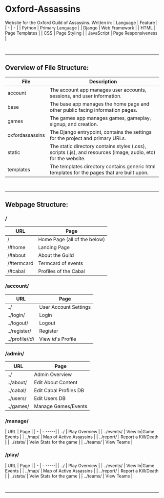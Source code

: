 # Oxford-Assassins
Website for the Oxford Guild of Assassins.
Written in:
| Language | Feature |
| - | - |
| Python | Primary Language |
| Django | Web Framework |
| HTML | Page Templates |
| CSS | Page Styling |
| JavaScript | Page Responsiveness |

<br>

---

## Overview of File Structure:
| File | Description |
| - | - |
| account | The account app manages user accounts, sessions, and user information. |
| base | The base app manages the home page and other public facing information pages. |
| games | The games app manages games, gameplay, signup, and creation. |
| oxfordassassins | The Django entrypoint, contains the settings for the project and primary URLs. |
| static | The static directory contains styles (.css), scripts (.js), and resources (image, audio, etc) for the website. |
| templates | The templates directory contains generic html templates for the pages that are built upon. |

<br>

---

<!-- TODO Update Webpage structure section to reflect current urls -->
## Webpage Structure:
### /
| URL | Page |
| - | - |
| / | Home Page (all of the below) |
| /#home | Landing Page |
| /#about | About the Guild |
| /#termcard | Termcard of events |
| /#cabal | Profiles of the Cabal |
### /account/   
| URL | Page |
| - | - |
| ../ | User Account Settings |
| ../login/ | Login |
| ../logout/ | Logout |
| ../register/ | Register |
| ../profile/*id*/ | View *id*'s Profile |
### /admin/
| URL | Page |
| - | - |
| ../ | Admin Overview |
| ../about/ | Edit About Content |
| ../cabal/ | Edit Cabal Profiles DB |
| ../users/ | Edit Users DB |
| ../games/ | Manage Games/Events |
### /manage/   
| URL                | Page                    |
| - | - -----|
|   ../              | Play Overview           |
|   ../events/       | View In|Game Events     |
|   ../map/          | Map of Active Assassins |
|   ../report/       | Report a Kill/Death     |
|   ../stats/        | Veiw Stats for the game |
|   ../teams/        | View Teams              |
### /play/   
| URL                | Page                    |
| - | - -----|
|   ../              | Play Overview           |
|   ../events/       | View In|Game Events     |
|   ../map/          | Map of Active Assassins |
|   ../report/       | Report a Kill/Death     |
|   ../stats/        | Veiw Stats for the game |
|   ../teams/        | View Teams              |

<br>

---